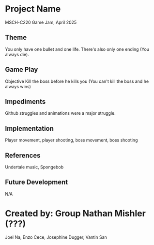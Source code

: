# Project Name
MSCH-C220 Game Jam, April 2025

## Theme
You only have one bullet and one life. There's also only one ending (You always die).

## Game Play
Objective
Kill the boss before he kills you (You can't kill the boss and he always wins)

## Impediments
Github struggles and animations were a major struggle. 

## Implementation
Player movement, player shooting, boss movement, boss shooting

## References
Undertale music, Spongebob

## Future Development
N/A

# Created by: Group Nathan Mishler (???)
Joel Na, Enzo Cece, Josephine Dugger, Vantin San
